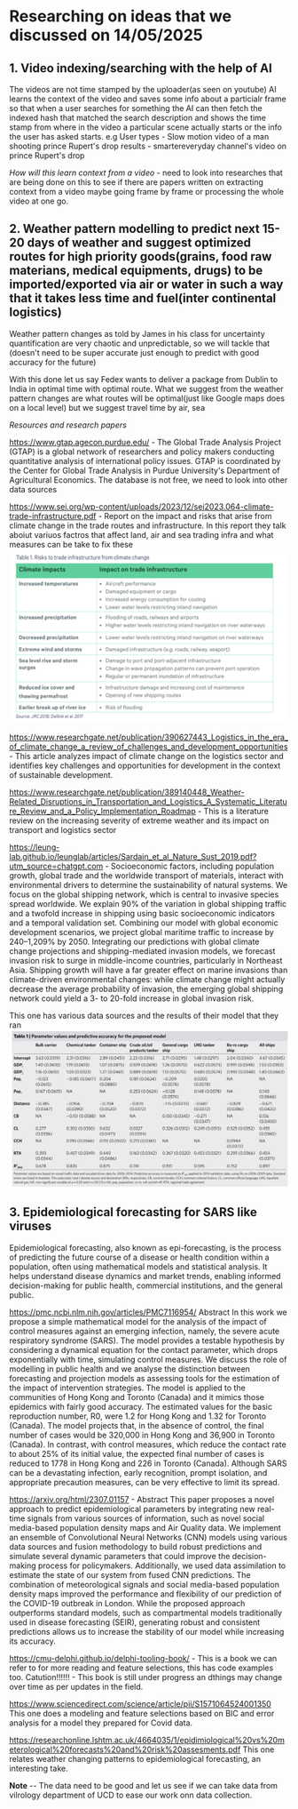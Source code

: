 # Researching on ideas that we discussed on 14/05/2025

## 1. Video indexing/searching with the help of AI

The videos are not time stamped by the uploader(as seen on youtube) AI learns the context of the video and saves some info about a particialr frame so that when a user searches for something the AI can then fetch the indexed hash that matched the search description and shows the time stamp from where in the video a particular scene actually starts or the info the user has asked starts.
e.g User types - Slow motion video of a man shooting prince Rupert's drop
results - smartereveryday channel's video on prince Rupert's drop

*How will this learn context from a video* - need to look into researches that are being done on this to see if there are papers written on extracting context from a video maybe going frame by frame or processing the whole video at one go.


## 2. Weather pattern modelling to predict next 15-20 days of weather and suggest optimized routes for high priority goods(grains, food raw materians, medical equipments, drugs) to be imported/exported via air or water in such a way that it takes less time and fuel(inter continental logistics)

Weather pattern changes as told by James in his class for uncertainty quantification are very chaotic and unpredictable, so we will tackle that (doesn't need to be super accurate just enough to predict with good accuracy for the future)

With this done let us say Fedex wants to deliver a package from Dublin to India in optimal time with optimal route.
What we suggest from the weather pattern changes are what routes will be optimal(just like Google maps does on a local level) but we suggest travel time by air, sea

*Resources and research papers*

https://www.gtap.agecon.purdue.edu/ - The Global Trade Analysis Project (GTAP) is a global network of researchers and policy makers conducting quantitative analysis of international policy issues. GTAP is coordinated by the Center for Global Trade Analysis in Purdue University's Department of Agricultural Economics.
The database is not free, we need to look into other data sources

https://www.sei.org/wp-content/uploads/2023/12/sei2023.064-climate-trade-infrastructure.pdf -  Report on the impact and risks that arise from climate change in the trade routes and infrastructure. In this report they talk aboiut variuos factros that affect land, air and sea trading infra and what measures can be take to fix these
![Table showing impact on trade infra](./ref_img/tableInfra.png)

https://www.researchgate.net/publication/390627443_Logistics_in_the_era_of_climate_change_a_review_of_challenges_and_development_opportunities - This article analyzes impact of climate change on the logistics sector and identifies key challenges and opportunities for development in the context of sustainable development.

https://www.researchgate.net/publication/389140448_Weather-Related_Disruptions_in_Transportation_and_Logistics_A_Systematic_Literature_Review_and_a_Policy_Implementation_Roadmap - This is a literature review on the increasing severity of extreme  weather and its impact on transport and logistics sector 

https://leung-lab.github.io/leunglab/articles/Sardain_et_al_Nature_Sust_2019.pdf?utm_source=chatgpt.com - Socioeconomic factors, including population growth, global trade and the worldwide transport of materials, interact with  environmental drivers to determine the sustainability of natural systems. We focus on the global shipping network, which is central to invasive species spread worldwide. We explain 90% of the variation in global shipping traffic and a twofold increase in shipping using basic socioeconomic indicators and a temporal validation set. Combining our model with global economic development scenarios, we project global maritime traffic to increase by 240–1,209% by 2050. Integrating our predictions with global climate change projections and shipping-mediated invasion models, we forecast invasion risk to surge in middle-income countries, particularly in Northeast Asia. Shipping growth will have a far greater effect on marine invasions than climate-driven environmental changes: while climate change might actually decrease the average probability of invasion, the emerging global shipping network could yield a 3- to 20-fold increase in global invasion risk.

This one has various  data  sources and the results of their model that they ran
![Model results that the paper provides](./ref_img/modelResults.png)


## 3. Epidemiological forecasting for SARS like viruses

Epidemiological forecasting, also known as epi-forecasting, is the process of predicting the future course of a disease or health condition within a population, often using mathematical models and statistical analysis. It helps understand disease dynamics and market trends, enabling informed decision-making for public health, commercial institutions, and the general public. 

https://pmc.ncbi.nlm.nih.gov/articles/PMC7116954/
Abstract
In this work we propose a simple mathematical model for the analysis of the impact of control measures against an emerging infection, namely, the severe acute respiratory syndrome (SARS). The model provides a testable hypothesis by considering a dynamical equation for the contact parameter, which drops exponentially with time, simulating control measures. We discuss the role of modelling in public health and we analyse the distinction between forecasting and projection models as assessing tools for the estimation of the impact of intervention strategies. The model is applied to the communities of Hong Kong and Toronto (Canada) and it mimics those epidemics with fairly good accuracy. The estimated values for the basic reproduction number, R0, were 1.2 for Hong Kong and 1.32 for Toronto (Canada). The model projects that, in the absence of control, the final number of cases would be 320,000 in Hong Kong and 36,900 in Toronto (Canada). In contrast, with control measures, which reduce the contact rate to about 25% of its initial value, the expected final number of cases is reduced to 1778 in Hong Kong and 226 in Toronto (Canada). Although SARS can be a devastating infection, early recognition, prompt isolation, and appropriate precaution measures, can be very effective to limit its spread.

https://arxiv.org/html/2307.01157 - 
Abstract
This paper proposes a novel approach to predict epidemiological parameters by integrating new real-time signals from various sources of information, such as novel social media-based population density maps and Air Quality data. We implement an ensemble of Convolutional Neural Networks (CNN) models using various data sources and fusion methodology to build robust predictions and simulate several dynamic parameters that could improve the decision-making process for policymakers. Additionally, we used data assimilation to estimate the state of our system from fused CNN predictions. The combination of meteorological signals and social media-based population density maps improved the performance and flexibility of our prediction of the COVID-19 outbreak in London. While the proposed approach outperforms standard models, such as compartmental models traditionally used in disease forecasting (SEIR), generating robust and consistent predictions allows us to increase the stability of our model while increasing its accuracy.

https://cmu-delphi.github.io/delphi-tooling-book/  - 
This is a book we can refer to for more reading and feature selections, this has code examples too.
Catution!!!!!! - This book is still under progress an dthings may change over time as per updates in the field.

https://www.sciencedirect.com/science/article/pii/S1571064524001350
This one does a modeling and feature selections based on BIC and error analysis for a model they prepared for Covid data.


https://researchonline.lshtm.ac.uk/4664035/1/epidimiological%20vs%20meterological%20forecasts%20and%20risk%20assesments.pdf
This one relates weather changing patterns to epidemiological forecasting, an interesting take.

**Note** -- The data need to be good and let us see if we can take data from vilrology department of UCD to ease our work onn data collection.